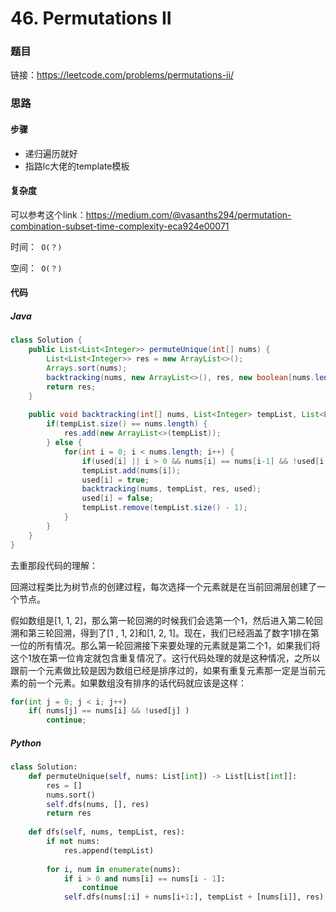 

# 46. Permutations II

### 题目

链接：https://leetcode.com/problems/permutations-ii/



### 思路

#### 步骤

- 递归遍历就好
- 指路lc大佬的template模板



#### 复杂度

可以参考这个link：https://medium.com/@vasanths294/permutation-combination-subset-time-complexity-eca924e00071

时间：` O(？)`

空间：` O(？)`



#### 代码

##### Java

```java
class Solution {
    public List<List<Integer>> permuteUnique(int[] nums) {
        List<List<Integer>> res = new ArrayList<>();
        Arrays.sort(nums);
        backtracking(nums, new ArrayList<>(), res, new boolean[nums.length]);
        return res;
    }
    
    public void backtracking(int[] nums, List<Integer> tempList, List<List<Integer>> res, boolean[] used) {
        if(tempList.size() == nums.length) {
            res.add(new ArrayList<>(tempList));
        } else {
            for(int i = 0; i < nums.length; i++) {
                if(used[i] || i > 0 && nums[i] == nums[i-1] && !used[i - 1]) continue;
                tempList.add(nums[i]);
                used[i] = true;
                backtracking(nums, tempList, res, used);
                used[i] = false;
                tempList.remove(tempList.size() - 1);
            }
        } 
    }
}
```



去重那段代码的理解：

回溯过程类比为树节点的创建过程，每次选择一个元素就是在当前回溯层创建了一个节点。

假如数组是[1, 1, 2]，那么第一轮回溯的时候我们会选第一个1，然后进入第二轮回溯和第三轮回溯，得到了[1 , 1, 2]和[1, 2, 1]。现在，我们已经涵盖了数字1排在第一位的所有情况。那么第一轮回溯接下来要处理的元素就是第二个1，如果我们将这个1放在第一位肯定就包含重复情况了。这行代码处理的就是这种情况，之所以跟前一个元素做比较是因为数组已经是排序过的，如果有重复元素那一定是当前元素的前一个元素。如果数组没有排序的话代码就应该是这样：

```python
for(int j = 0; j < i; j++)
    if( nums[j] == nums[i] && !used[j] )
        continue;
```



##### Python

```python
class Solution:
    def permuteUnique(self, nums: List[int]) -> List[List[int]]:
        res = []
        nums.sort()
        self.dfs(nums, [], res)
        return res
        
    def dfs(self, nums, tempList, res):
        if not nums:
            res.append(tempList)
        
        for i, num in enumerate(nums):
            if i > 0 and nums[i] == nums[i - 1]:
                continue
            self.dfs(nums[:i] + nums[i+1:], tempList + [nums[i]], res)
```
